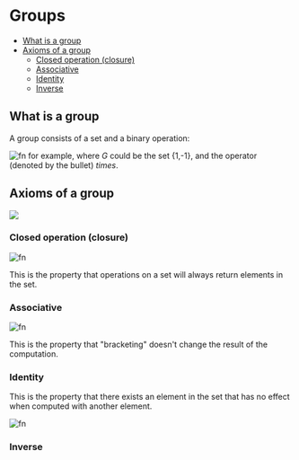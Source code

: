 # Groups <!-- omit in toc -->

- [What is a group](#what-is-a-group)
- [Axioms of a group](#axioms-of-a-group)
  - [Closed operation (closure)](#closed-operation-closure)
  - [Associative](#associative)
  - [Identity](#identity)
  - [Inverse](#inverse)

## What is a group

A group consists of a set and a binary operation:

![fn](<https://latex.codecogs.com/svg.latex?\inline \left\langle G, \bullet \right\rangle>) for example, where _G_ could be the set {1,-1}, and the operator (denoted by the bullet) _times_.

## Axioms of a group

![](<https://latex.codecogs.com/svg.latex?\inline \text{Consider a set }G \text{ and an operation, }\bullet\text{, forming the group} \left\langle G,\bullet \right\rangle>)

### Closed operation (closure)

![fn](<https://latex.codecogs.com/svg.latex?\inline \text{If } x,y \in G \text{ then } x \bullet y \in G >)

This is the property that operations on a set will always return elements in the set.

### Associative

![fn](<https://latex.codecogs.com/svg.latex?\inline (x \bullet y) \bullet z = x \bullet (y \bullet z)>)

This is the property that "bracketing" doesn't change the result of the computation.

### Identity

This is the property that there exists an element in the set that has no effect when computed with another element.

![fn](<https://latex.codecogs.com/svg.latex? \exists x\in G : >)

### Inverse
